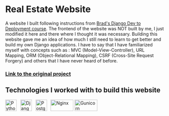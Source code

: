 # Real Estate Website

A website I built following instructions from [Brad's Django Dev to Deployment course](https://www.udemy.com/course/python-django-dev-to-deployment/). The frontend of the website was NOT built by me, 
I just modified it here and there where I thought it was necessary. Building this website gave me an idea of how much I still need to learn to get better and build my own Django applications. I have to say 
that I have familiarized myself with concepts such as : MVC (Model-View-Controller), URL Mapping, ORM (Object-Relational Mapping), CSRF (Cross-Site Request Forgery) and
others that I have never heard of before.

### [Link to the original project](https://github.com/bradtraversy/btre_project)

## Technologies I worked with to build this website
<a href="https://www.python.org/" target="_blank" rel="noreferrer"><img src="https://www.vectorlogo.zone/logos/python/python-icon.svg" width="36" height="36" alt="Python Programming Language" /></a> &nbsp;
<a href="https://www.djangoproject.com/" target="_blank" rel="noreferrer"><img src="https://www.vectorlogo.zone/logos/djangoproject/djangoproject-icon.svg" width="36" height="36" alt="Django Framework" /></a> &nbsp;
<a href="https://www.postgresql.org/" target="_blank" rel="noreferrer"><img src="https://www.vectorlogo.zone/logos/postgresql/postgresql-icon.svg" width="36" height="36" alt="PostgreSQL" /></a> &nbsp;
<a href="https://www.nginx.com/" target="_blank" rel="noreferrer"><img src="https://www.vectorlogo.zone/logos/nginx/nginx-ar21.svg" width="72" height="36" alt="Nginx" /></a>
<a href="https://gunicorn.org/" target="_blank" rel="noreferrer"><img src="https://www.vectorlogo.zone/logos/gunicorn/gunicorn-ar21.svg" width="72" height="36" alt="Gunicorn" /></a> &nbsp;
